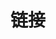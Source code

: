 ---
title: 链接
links:
  #- title: 
  #  description: 
  #  website:
  #  image: 
menu:
    main: 
        weight: -50
        params:
            icon: link

comments: true
---